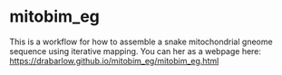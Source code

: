 # mitobim_eg

This is a workflow for how to assemble a snake mitochondrial gneome sequence using iterative mapping. You can her as a webpage here: https://drabarlow.github.io/mitobim_eg/mitobim_eg.html
